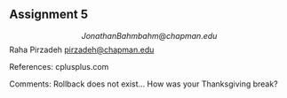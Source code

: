 ## Assignment 5
$$Jonathan Bahm    bahm@chapman.edu $$
Raha Pirzadeh    pirzadeh@chapman.edu

References: 
cplusplus.com

Comments:
Rollback does not exist...
How was your Thanksgiving break?
